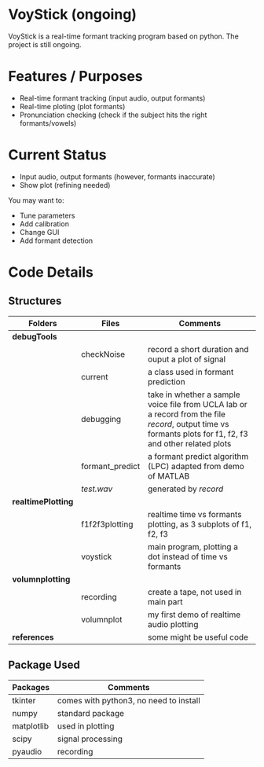 # VoyStick (ongoing)

VoyStick is a real-time formant tracking program based on python. The project is still ongoing.

# Features / Purposes
  - Real-time formant tracking (input audio, output formants)
  - Real-time ploting (plot formants)
  - Pronunciation checking (check if the subject hits the right formants/vowels)

# Current Status

  - Input audio, output formants (however, formants inaccurate)
  - Show plot (refining needed)


You may want to:
  - Tune parameters
  - Add calibration
  - Change GUI
  - Add formant detection 

# Code Details
## Structures 
| Folders | Files | Comments |
| ------ | ------ | ------ |
| **debugTools** | | |
| |checkNoise | record a short duration and ouput a plot of signal |
|| current | a class used in formant prediction|
||debugging | take in whether a sample voice file from UCLA lab or a record from the file *record*, output time vs formants plots for f1, f2, f3 and other related plots|
|| formant_predict | a formant predict algorithm (LPC) adapted from demo of MATLAB |
|| *test.wav*| generated by *record* |
|**realtimePlotting**| | |
|| f1f2f3plotting | realtime time vs formants plotting, as 3 subplots of f1, f2, f3|
|| voystick | main program, plotting a dot instead of time vs formants|
|**volumnplotting**| | |
||recording  | create a tape, not used in main part |
|| volumnplot | my first demo of realtime audio plotting |
|**references** | | some might be useful code |


## Package Used


| Packages | Comments |
| ------ | ------ |
| tkinter | comes with python3, no need to install |
| numpy | standard package |
| matplotlib | used in plotting |
| scipy | signal processing |
| pyaudio | recording |










  
